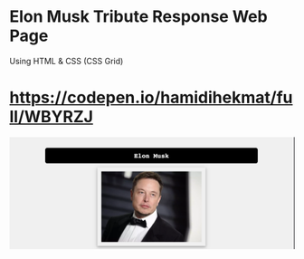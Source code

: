 # Elon Musk Tribute Response Web Page
Using HTML & CSS (CSS Grid)

# https://codepen.io/hamidihekmat/full/WBYRZJ

![alt text](Screenshot.png)
